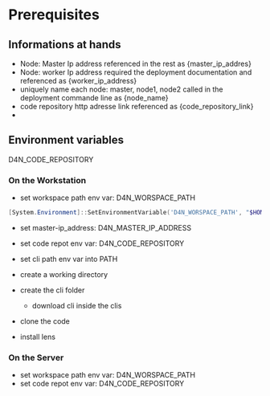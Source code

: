 # Prerequisites

## Informations at hands
 
 - Node: Master Ip  address referenced in the rest as  {master_ip_addres}
 - Node: worker Ip address  required the deployment documentation and referenced as {worker_ip_address}
 - uniquely name each node: master, node1, node2 called in the deployment commande line as {node_name}
 - code repository http adresse link referenced as {code_repository_link}
 - 

## Environment variables 
   D4N_CODE_REPOSITORY
   

### On the Workstation
 - set workspace path env var: D4N_WORSPACE_PATH
 ```powershell
 [System.Environment]::SetEnvironmentVariable('D4N_WORSPACE_PATH', "$HOME\MyCustomFolder", [System.EnvironmentVariableTarget]::User)
 ```
 - set master-ip_address: D4N_MASTER_IP_ADDRESS
 - set code repot env var: D4N_CODE_REPOSITORY

 - set cli path env var into PATH
 - create a working directory 
 - create the cli folder
    - download cli inside the clis
 - clone the code
 - install lens


### On the Server
 - set workspace path env var: D4N_WORSPACE_PATH
 - set code repot env var: D4N_CODE_REPOSITORY

